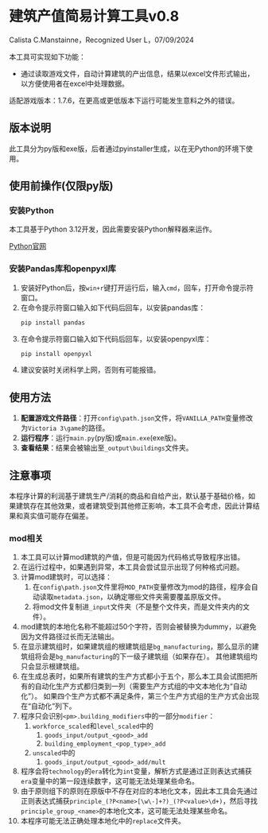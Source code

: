 # 建筑产值简易计算工具v0.8

Calista C.Manstainne，Recognized User L，07/09/2024

本工具可实现如下功能：

- 通过读取游戏文件，自动计算建筑的产出信息，结果以excel文件形式输出，以方便使用者在excel中处理数据。

适配游戏版本：1.7.6，在更高或更低版本下运行可能发生意料之外的错误。

## 版本说明

此工具分为py版和exe版，后者通过pyinstaller生成，以在无Python的环境下使用。

## 使用前操作(仅限py版)

### 安装Python

本工具基于Python 3.12开发，因此需要安装Python解释器来运作。

[Python官网](https://www.python.org/)

### 安装Pandas库和openpyxl库

1. 安装好Python后，按`win+r`键打开运行后，输入`cmd`，回车，打开命令提示符窗口。
2. 在命令提示符窗口输入如下代码后回车，以安装pandas库：
    ```cmd
    pip install pandas
    ```
3. 在命令提示符窗口输入如下代码后回车，以安装openpyxl库：
    ```cmd
    pip install openpyxl
    ```
4. 建议安装时关闭科学上网，否则有可能报错。

## 使用方法

1. **配置游戏文件路径**：打开`config\path.json`文件，将`VANILLA_PATH`变量修改为`Victoria 3\game`的路径。
2. **运行程序**：运行`main.py`(py版)或`main.exe`(exe版)。
3. **查看结果**：结果会被输出至`_output\buildings`文件夹。

## 注意事项

本程序计算的利润基于建筑生产/消耗的商品和自给产出，默认基于基础价格，如果建筑存在其他效果，或者建筑受到其他修正影响，本工具不会考虑，因此计算结果和真实值可能存在偏差。

### mod相关

1. 本工具可以计算mod建筑的产值，但是可能因为代码格式导致程序出错。
2. 在运行过程中，如果遇到异常，本工具会尝试显示出现了何种格式问题。
3. 计算mod建筑时，可以选择：
   1. 在`config\path.json`文件里将`MOD_PATH`变量修改为mod的路径，程序会自动读取`metadata.json`，以确定哪些文件夹需要覆盖原版文件。
   2. 将mod文件复制进`_input`文件夹（不是整个文件夹，而是文件夹内的文件）。
4. mod建筑的本地化名称不能超过50个字符，否则会被替换为dummy，以避免因为文件路径过长而无法输出。
5. 在显示建筑组时，如果建筑组的根建筑组是`bg_manufacturing`，那么显示的建筑组将会是`bg_manufacturing`的下一级子建筑组（如果存在）。
其他建筑组均只会显示根建筑组。
6. 在生成总表时，如果所有建筑的生产方式都小于五个，那么本工具会试图把所有的自动化生产方式都归类到一列（需要生产方式组的中文本地化为“自动化”）。
如果四个生产方式都不满足条件，第三个生产方式组的生产方式会出现在“自动化”列下。
7. 程序只会识别`<pm>.building_modifiers`中的一部分`modifier`：
   1. `workforce_scaled`和`level_scaled`中的
      1. `goods_input/output_<good>_add`
      2. `building_employment_<pop_type>_add`
   2. `unscaled`中的
      1. `goods_input/output_<good>_add/mult`
8. 程序会将`technology`的`era`转化为`int`变量，解析方式是通过正则表达式捕获`era`变量中的第一段连续数字，这可能无法处理某些命名。
9. 由于原则组下的原则在原版中不存在对应的本地化文本，因此本工具会先通过正则表达式捕获`principle_(?P<name>[\w\-]+?)_(?P<value>\d+)`，然后寻找
`principle_group_<name>`的本地化文本，这可能无法处理某些命名。
10. 本程序可能无法正确处理本地化中的`replace`文件夹。
